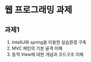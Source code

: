 # 웹 프로그래밍 과제

## 과제1

1. IntelliJ와 spring을 이용한 실습환경 구축
2. MVC 패턴의 기본 골격 이해
3. 동적 View에 대한 개념과 코드구조 이해
